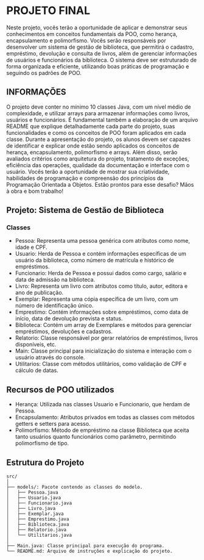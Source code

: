 # PROJETO FINAL

Neste projeto, vocês terão a oportunidade de aplicar e demonstrar seus conhecimentos em conceitos fundamentais da POO, como herança, encapsulamento e polimorfismo. Vocês serão responsáveis por desenvolver um sistema de gestão de biblioteca, que permitirá o cadastro, empréstimo, devolução e consulta de livros, além de gerenciar informações de usuários e funcionários da biblioteca. O sistema deve ser estruturado de forma organizada e eficiente, utilizando boas práticas de programação e seguindo os padrões de POO.

## INFORMAÇÕES

O projeto deve conter no mínimo 10 classes Java, com um nível médio de complexidade, e utilizar arrays para armazenar informações como livros, usuários e funcionários. É fundamental também a elaboração de um arquivo README que explique detalhadamente cada parte do projeto, suas funcionalidades e como os conceitos de POO foram aplicados em cada classe. Durante a apresentação do projeto, os alunos devem ser capazes de identificar e explicar onde estão sendo aplicados os conceitos de herança, encapsulamento, polimorfismo e arrays. Além disso, serão avaliados critérios como arquitetura do projeto, tratamento de exceções, eficiência das operações, qualidade da documentação e interface com o usuário. Vocês terão a oportunidade de mostrar sua criatividade, habilidades de programação e compreensão dos princípios da Programação Orientada a Objetos. Estão prontos para esse desafio? Mãos à obra e bom trabalho!

## Projeto: Sistema de Gestão de Biblioteca

### Classes

- Pessoa: Representa uma pessoa genérica com atributos como nome, idade e CPF.
- Usuario: Herda de Pessoa e contém informações específicas de um usuário da biblioteca, como número de matrícula e histórico de empréstimos.
- Funcionario: Herda de Pessoa e possui dados como cargo, salário e data de admissão na biblioteca.
- Livro: Representa um livro com atributos como título, autor, editora e ano de publicação.
- Exemplar: Representa uma cópia específica de um livro, com um número de identificação único.
- Emprestimo: Contém informações sobre empréstimos, como data de início, data de devolução prevista e status.
- Biblioteca: Contém um array de Exemplares e métodos para gerenciar empréstimos, devoluções e cadastros.
- Relatorio: Classe responsável por gerar relatórios de empréstimos, livros disponíveis, etc.
- Main: Classe principal para inicialização do sistema e interação com o usuário através do console.
- Utilitarios: Classe com métodos utilitários, como validação de CPF e cálculo de datas.

## Recursos de POO utilizados

- Herança: Utilizada nas classes Usuario e Funcionario, que herdam de Pessoa.
- Encapsulamento: Atributos privados em todas as classes com métodos getters e setters para acesso.
- Polimorfismo: Método de empréstimo na classe Biblioteca que aceita tanto usuários quanto funcionários como parâmetro, permitindo polimorfismo de tipo.

## Estrutura do Projeto
```
src/
│   
├── models/: Pacote contendo as classes do modelo.
│   ├── Pessoa.java
│   ├── Usuario.java
│   ├── Funcionario.java
│   ├── Livro.java
│   ├── Exemplar.java
│   ├── Emprestimo.java
│   ├── Biblioteca.java
│   ├── Relatorio.java
│   └── Utilitarios.java
│
├── Main.java: Classe principal para execução do programa.
└── README.md: Arquivo de instruções e explicação do projeto.
```
